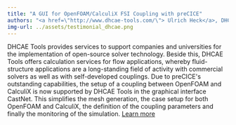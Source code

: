 ```yaml
---
title: "A GUI for OpenFOAM/CalculiX FSI Coupling with preCICE"
authors: "<a href=\"http://www.dhcae-tools.com/\"> Ulrich Heck</a>, DHCAE Tools GmbH,  Krefeld, Germany"
img-url: ../assets/testimonial_dhcae.png
---
```

DHCAE Tools provides services to support companies and universities for the implementation of open-source solver technology. Beside this, DHCAE Tools offers calculation services for flow applications, whereby fluid-structure applications are a long-standing field of activity with commercial solvers as well as with self-developed couplings. Due to preCICE's outstanding capabilities, the setup of a coupling between OpenFOAM and CalculiX is now supported by DHCAE Tools in the graphical interface CastNet. This simplifies the mesh generation, the case setup for both OpenFOAM and CalculiX, the definition of the coupling parameters and finally the monitoring of the simulation. [Learn more](http://www.dhcae-tools.com/preCICE.html)
